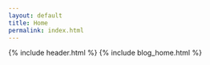 ```yaml
---
layout: default
title: Home
permalink: index.html
---
```


{% include header.html %}
{% include blog_home.html %}

